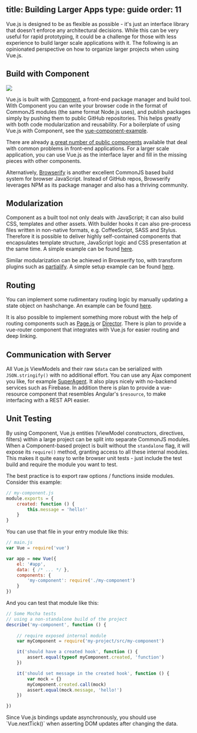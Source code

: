 title: Building Larger Apps
type: guide
order: 11
---

Vue.js is designed to be as flexible as possible - it's just an interface library that doesn't enforce any architectural decisions. While this can be very useful for rapid prototyping, it could be a challenge for those with less experience to build larger scale applications with it. The following is an opinionated perspective on how to organize larger projects when using Vue.js.

## Build with Component

<img src="http://component.io/boot/images/logo.png">

Vue.js is built with [Component](https://github.com/component/component), a front-end package manager and build tool. With Component you can write your browser code in the format of CommonJS modules (the same format Node.js uses), and publish packages simply by pushing them to public GitHub repositories. This helps greatly with both code modularization and reusability. For a boilerplate of using Vue.js with Component, see the [vue-component-example](https://github.com/vuejs/vue-component-example).

There are already [a great number of public components](https://github.com/component/component/wiki/Components) available that deal with common problems in front-end applications. For a larger scale application, you can use Vue.js as the interface layer and fill in the missing pieces with other components.

Alternatively, [Browserify](http://browserify.org/) is another excellent CommonJS based build system for browser JavaScript. Instead of GitHub repos, Browserify leverages NPM as its package manager and also has a thriving community.

## Modularization

Component as a built tool not only deals with JavaScript; it can also build CSS, templates and other assets. With builder hooks it can also pre-process files written in non-native formats, e.g. CoffeeScript, SASS and Stylus. Therefore it is possible to deliver highly self-contained components that encapsulates template structure, JavaScript logic and CSS presentation at the same time. A simple example can be found [here](https://github.com/vuejs/vue-component-example/tree/master/src/components/a).

Similar modularization can be achieved in Browserify too, with transform plugins such as [partialify](https://github.com/bclinkinbeard/partialify). A simple setup example can be found [here](https://github.com/vuejs/vue-browserify-example).

## Routing

You can implement some rudimentary routing logic by manually updating a state object on hashchange. An example can be found [here](https://github.com/yyx990803/vue/blob/master/test/functional/fixtures/routing.html).

It is also possible to implement something more robust with the help of routing components such as [Page.js](https://github.com/visionmedia/page.js) or [Director](https://github.com/flatiron/director). There is plan to provide a vue-router component that integrates with Vue.js for easier routing and deep linking.

## Communication with Server

All Vue.js ViewModels and their raw `$data` can be serialized with `JSON.stringify()` with no additional effort. You can use any Ajax component you like, for example [SuperAgent](https://github.com/visionmedia/superagent). It also plays nicely with no-backend services such as Firebase. In addition there is plan to provide a vue-resource component that resembles Angular's `$resource`, to make interfacing with a REST API easier.

## Unit Testing

By using Component, Vue.js entities (ViewModel constructors, directives, filters) within a large project can be split into separate CommonJS modules. When a Component-based project is built without the `standalone` flag, it will expose its `require()` method, granting access to all these internal modules. This makes it quite easy to write browser unit tests - just include the test build and require the module you want to test.

The best practice is to export raw options / functions inside modules. Consider this example:

``` js
// my-component.js
module.exports = {
    created: function () {
        this.message = 'hello!'
    }
}
```

You can use that file in your entry module like this:

``` js
// main.js
var Vue = require('vue')

var app = new Vue({
    el: '#app',
    data: { /* ... */ },
    components: {
        'my-component': require('./my-component')
    }
})
```

And you can test that module like this:

``` js
// Some Mocha tests
// using a non-standalone build of the project
describe('my-component', function () {
    
    // require exposed internal module
    var myComponent = require('my-project/src/my-component')

    it('should have a created hook', function () {
        assert.equal(typeof myComponent.created, 'function')
    })

    it('should set message in the created hook', function () {
        var mock = {}
        myComponent.created.call(mock)
        assert.equal(mock.message, 'hello!')
    })

})
```

<p class="tip">Since Vue.js bindings update asynchronously, you should use `Vue.nextTick()` when asserting DOM updates after changing the data.</p>